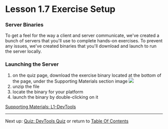 # Lesson 1.7 Exercise Setup

### Server Binaries
To get a feel for the way a client and server communicate, we've created a bunch of servers that you'll use to complete hands-on exercises. To prevent any issues, we've created binaries that you'll download and launch to run the server locally.

### Launching the Server
1. on the quiz page, download the exercise binary located at the bottom of the page, under the Supporting Materials section image
    <img src="https://d17h27t6h515a5.cloudfront.net/topher/2016/June/57608a7a_supportingmaterial/supportingmaterial.png">
2. unzip the file
3. locate the binary for your platform
4. launch the binary by double-clicking on it

[Supporting Materials: L1-DevTools](http://video.udacity-data.com.s3.amazonaws.com/topher/2016/June/57509461_l1-devtools/l1-devtools.zip)

- - -
Next up: [Quiz: DevTools Quiz](ND024_Part4_Lesson01_08.md) or return to [Table Of Contents](./ND024_TableOfContents.md)
